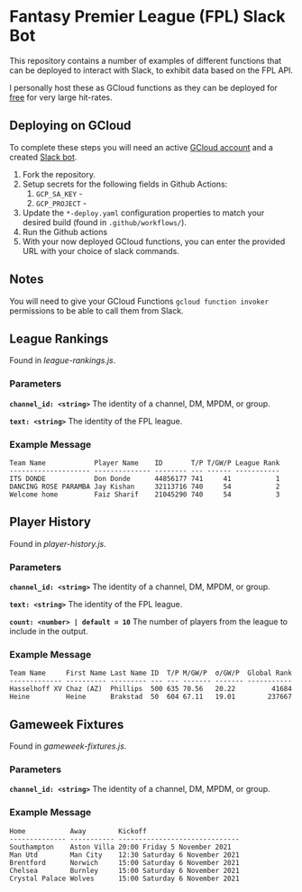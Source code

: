 # Fantasy Premier League (FPL) Slack Bot

This repository contains a number of examples of different functions 
that can be deployed to interact with Slack, to exhibit data based on
the FPL API.

I personally host these as GCloud functions as they can be deployed for
[free](https://cloud.google.com/functions/pricing) for very large hit-rates.

## Deploying on GCloud

To complete these steps you will need an active [GCloud account](https://cloud.google.com/sdk/gcloud/reference/auth/login) 
and a created [Slack bot](https://api.slack.com/apps?new_app=1).

1) Fork the repository.
2) Setup secrets for the following fields in Github Actions:
   1) `GCP_SA_KEY` - 
   2) `GCP_PROJECT` -
3) Update the `*-deploy.yaml` configuration properties to match your 
desired build (found in `.github/workflows/`).
4) Run the Github actions
5) With your now deployed GCloud functions, you can enter the provided URL with
your choice of slack commands.

## Notes

You will need to give your GCloud Functions `gcloud function invoker` permissions
to be able to call them from Slack.

## League Rankings

Found in *league-rankings.js*.

### Parameters 

__`channel_id: <string>`__ The identity of a channel, DM, MPDM, or group.

__`text: <string>`__ The identity of the FPL league.

### Example Message

```
Team Name            Player Name    ID       T/P T/GW/P League Rank
-------------------- -------------- -------- --- ------ -----------
ITS DONDE            Don Donde      44856177 741     41           1
DANCING ROSE PARAMBA Jay Kishan     32113716 740     54           2
Welcome home         Faiz Sharif    21045290 740     54           3
```

## Player History

Found in *player-history.js*.

### Parameters

__`channel_id: <string>`__ The identity of a channel, DM, MPDM, or group.

__`text: <string>`__ The identity of the FPL league.

__`count: <number> | default = 10`__ The number of players from the league
to include in the output.

### Example Message

```
Team Name     First Name Last Name ID  T/P Μ/GW/P  σ/GW/P  Global Rank
------------- ---------- --------- --- --- ------- ------- -----------
Hasselhoff XV Chaz (AZ)  Phillips  500 635 70.56   20.22         41684
Heine         Heine      Brakstad  50  604 67.11   19.01        237667
```

## Gameweek Fixtures

Found in *gameweek-fixtures.js*.

### Parameters

__`channel_id: <string>`__ The identity of a channel, DM, MPDM, or group.

### Example Message

```
Home           Away        Kickoff                       
-------------- ----------- ------------------------------
Southampton    Aston Villa 20:00 Friday 5 November 2021  
Man Utd        Man City    12:30 Saturday 6 November 2021
Brentford      Norwich     15:00 Saturday 6 November 2021
Chelsea        Burnley     15:00 Saturday 6 November 2021
Crystal Palace Wolves      15:00 Saturday 6 November 2021
```
